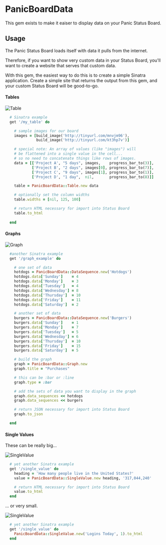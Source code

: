 # PanicBoardData

This gem exists to make it eaiser to display data on your Panic Status Board.

## Usage

The Panic Status Board loads itself with data it pulls from the internet.

Therefore, if you want to show very custom data in your Status Board, you'll want to create a website that serves that custom data. 

With this gem, the easiest way to do this is to create a simple Sinatra application.  Create a simple site that returns the output from this gem, and your custom Status Board will be good-to-go.

#### Tables

![Table](https://raw.github.com/darrencauthon/panic_board_data/master/samples/tables.jpg "Table")

````ruby
  # Sinatra example
  get '/my_table' do

    # sample images for our board
    images = [build_image('http://tinyurl.com/mnvjm96'),
              build_image('http://tinyurl.com/kt3hp7v')]

    # special note: An array of values (like "images") will
    # be flattened into a single value in the cell...
    # so no need to concatenate things like rows of images.
    data = [['Project A', "5 days", images,    progress_bar_to(3)], 
            ['Project B', "2 days", images[0], progress_bar_to(7)],
            ['Project C', "9 days", images[1], progress_bar_to(1)],
            ['Project D', "1 day",  nil,       progress_bar_to(8)]]

    table = PanicBoardData::Table.new data

    # optionally set the column widths
    table.widths = [nil, 125, 100]

    # return HTML necessary for import into Status Board
    table.to_html
  
  end
````

#### Graphs

![Graph](https://raw.github.com/darrencauthon/panic_board_data/master/samples/graphs.jpg "Graph")

````ruby
  #another Sinatra example
  get '/graph_example' do

    # one set of data
    hotdogs = PanicBoardData::DataSequence.new('Hotdogs')
    hotdogs.data['Sunday']    = 4
    hotdogs.data['Monday']    = 3
    hotdogs.data['Tuesday']   = 4
    hotdogs.data['Wednesday'] = 8
    hotdogs.data['Thursday']  = 10
    hotdogs.data['Friday']    = 11
    hotdogs.data['Saturday']  = 2

    # another set of data
    burgers = PanicBoardData::DataSequence.new('Burgers')
    burgers.data['Sunday']    = 1
    burgers.data['Monday']    = 7
    burgers.data['Tuesday']   = 5
    burgers.data['Wednesday'] = 6
    burgers.data['Thursday']  = 10
    burgers.data['Friday']    = 15
    burgers.data['Saturday']  = 5

    # build the graph
    graph = PanicBoardData::Graph.new
    graph.title = "Purchases"

    # this can be :bar or :line
    graph.type = :bar

    # add the sets of data you want to display in the graph
    graph.data_sequences << hotdogs
    graph.data_sequences << burgers

    # return JSON necessary for import into Status Board
    graph.to_json

  end
````

#### Single Values

These can be really big...

![SingleValue](https://raw.github.com/darrencauthon/panic_board_data/master/samples/single_value_1.jpg "Single Value")

````ruby
  # yet another Sinatra example
  get '/single_value' do
    heading = 'How many people live in the United States?'
    value = PanicBoardData::SingleValue.new heading, '317,044,240'

    # return HTML necessary for import into Status Board
    value.to_html
  end
````

... or very small.

![SingleValue](https://raw.github.com/darrencauthon/panic_board_data/master/samples/single_value_2.jpg "Single Value")

````ruby
  # yet another Sinatra example
  get '/single_value' do
    PanicBoardData::SingleValue.new('Logins Today', 1).to_html
  end
````
